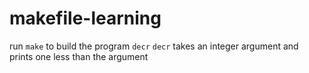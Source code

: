 # makefile-learning
run `make` to build the program `decr`
`decr` takes an integer argument and prints one less than the argument
